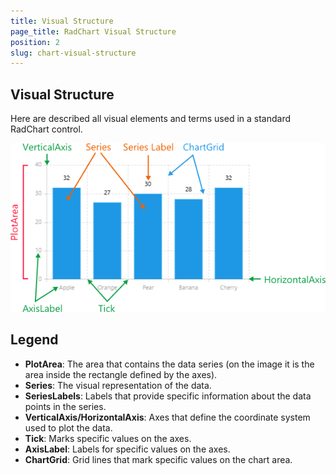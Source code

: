 ```yaml
---
title: Visual Structure
page_title: RadChart Visual Structure
position: 2
slug: chart-visual-structure
---
```

## Visual Structure ##
Here are described all visual elements and terms used in a standard RadChart control.

![Chart Visual Structure](/images/controls/chart/chart-visual-structure.png "Visual elements of RadChart control")
## Legend ##
- **PlotArea**: The area that contains the data series (on the image it is the area inside the rectangle defined by the axes).
- **Series**: The visual representation of the data.
- **SeriesLabels**: Labels that provide specific information about the data points in the series.
- **VerticalAxis/HorizontalAxis**: Axes that define the coordinate system used to plot the data.
- **Tick**: Marks specific values on the axes.
- **AxisLabel**: Labels for specific values on the axes.
- **ChartGrid**: Grid lines that mark specific values on the chart area.